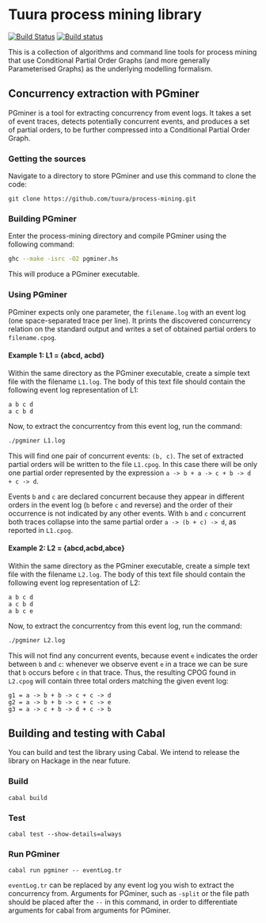 # Tuura process mining library
[![Build Status](https://travis-ci.org/tuura/process-mining.svg?branch=master)](https://travis-ci.org/tuura/process-mining) [![Build status](https://ci.appveyor.com/api/projects/status/880cv23mcpfx6n4k/branch/master?svg=true)](https://ci.appveyor.com/project/snowleopard/process-mining/branch/master)

This is a collection of algorithms and command line tools for process mining that use Conditional Partial Order Graphs (and more generally Parameterised Graphs) as the underlying modelling formalism.

## Concurrency extraction with PGminer

PGminer is a tool for extracting concurrency from event logs. It takes a set of event traces, detects potentially concurrent events, and produces a set of partial orders, to be further compressed into a Conditional Partial Order Graph.

### Getting the sources

Navigate to a directory to store PGminer and use this command to clone the code:

`git clone https://github.com/tuura/process-mining.git`

### Building PGminer

Enter the process-mining directory and compile PGminer using the following command:

```bash
ghc --make -isrc -O2 pgminer.hs
```

This will produce a PGminer executable.

### Using PGminer

PGminer expects only one parameter, the `filename.log` with an event log (one space-separated trace per line). It prints the discovered concurrency relation on the standard output and writes a set of obtained partial orders to `filename.cpog`.

#### Example 1: L1 = {abcd, acbd}

Within the same directory as the PGminer executable, create a simple text file with the filename `L1.log`. The body of this text file should contain the following event log representation of L1:

```
a b c d
a c b d
```

Now, to extract the concurrentcy from this event log, run the command:

```bash
./pgminer L1.log
```

This will find one pair of concurrent events: `(b, c)`. The set of extracted partial orders will be written to the file `L1.cpog`. In this case there will be only one partial order represented by the expression `a -> b + a -> c + b -> d + c -> d`.

Events `b` and `c` are declared concurrent because they appear in different orders in the event log (`b` before `c` and reverse) and the order of their occurrence is not indicated by any other events. With `b` and `c` concurrent both traces collapse into the same partial order `a -> (b + c) -> d`, as reported in `L1.cpog`.

#### Example 2: L2 = {abcd,acbd,abce}

Within the same directory as the PGminer executable, create a simple text file with the filename `L2.log`. The body of this text file should contain the following event log representation of L2:

```
a b c d
a c b d
a b c e
```

Now, to extract the concurrentcy from this event log, run the command:

```bash
./pgminer L2.log
```

This will not find any concurrent events, because event `e` indicates the order between `b` and `c`: whenever we observe event `e` in a trace we can be sure that `b` occurs before `c` in that trace. Thus, the resulting CPOG found in `L2.cpog` will contain three total orders matching the given event log:

```
g1 = a -> b + b -> c + c -> d
g2 = a -> b + b -> c + c -> e
g3 = a -> c + b -> d + c -> b
```

## Building and testing with Cabal

You can build and test the library using Cabal. We intend to release the library on Hackage in the near future.

### Build

	cabal build

### Test

	cabal test --show-details=always

### Run PGminer

	cabal run pgminer -- eventLog.tr

`eventLog.tr` can be replaced by any event log you wish to extract the concurrency from. Arguments for PGminer, such as `-split` or the file path should be placed after the `--` in this command, in order to differentiate arguments for cabal from arguments for PGminer. 
